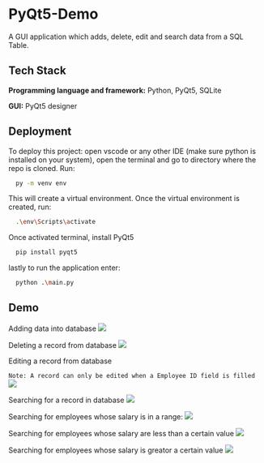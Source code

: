 
# PyQt5-Demo

A GUI application which adds, delete, edit and search data from a SQL Table.
  
  
  
## Tech Stack

**Programming language and framework:** Python, PyQt5, SQLite

**GUI:** PyQt5 designer
  
  

## Deployment

To deploy this project: open vscode or any other IDE (make sure python is installed on your system), open the terminal and go to directory where the repo is cloned. Run:

```bash
  py -m venv env
```
This will create a virtual environment. Once the virtual environment is created, run:
```bash
  .\env\Scripts\activate
```
Once activated terminal, install PyQt5
```bash
  pip install pyqt5
```
lastly to run the application enter:
```bash
  python .\main.py
```

## Demo

Adding data into database
![](https://github.com/umaid-git/Pyqt5-Demo/blob/main/gif/add-gif.gif)

Deleting a record from database
![](https://github.com/umaid-git/Pyqt5-Demo/blob/main/gif/delete-gif.gif)

Editing a record from database

`Note: A record can only be edited when a Employee ID field is filled`
![](https://github.com/umaid-git/Pyqt5-Demo/blob/main/gif/edit-gif.gif)

Searching for a record in database
![](https://github.com/umaid-git/Pyqt5-Demo/blob/main/gif/find-by-name-title.gif)

Searching for employees whose salary is in a range:
![](https://github.com/umaid-git/Pyqt5-Demo/blob/main/gif/salary-in-between.gif)

Searching for employees whose salary are less than a certain value
![](https://github.com/umaid-git/Pyqt5-Demo/blob/main/gif/salary-less-than.gif)

Searching for employees whose salary is greator a certain value
![](https://github.com/umaid-git/Pyqt5-Demo/blob/main/gif/salary-greater-than.gif)


